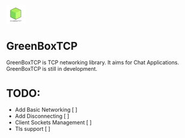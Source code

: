 <p align="left">
<img src="https://github.com/uinteger32/GreenBoxTCP/blob/main/GreenBoxTcp.png?raw=true"  width="10%" height="10%">
</p>

# GreenBoxTCP


GreenBoxTCP is TCP networking library. It aims for Chat Applications. GreenBoxTCP is still in development.

# TODO:
- Add Basic Networking [ ]
- Add Disconnecting [ ]
- Client Sockets Management [ ]
- Tls support [ ]
